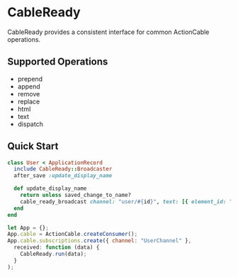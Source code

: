 # CableReady

CableReady provides a consistent interface for common ActionCable operations.

## Supported Operations

- prepend
- append
- remove
- replace
- html
- text
- dispatch

## Quick Start

```ruby
class User < ApplicationRecord
  include CableReady::Broadcaster
  after_save :update_display_name

  def update_display_name
    return unless saved_change_to_name?
    cable_ready_broadcast channel: "user/#{id}", text: [{ element_id: "nav-user-name", content: name }]
  end
end
```

```javascript
let App = {};
App.cable = ActionCable.createConsumer();
App.cable.subscriptions.create({ channel: "UserChannel" },
  received: function (data) {
    CableReady.run(data);
  }
);
```
